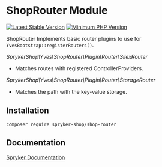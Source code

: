 # ShopRouter Module
[![Latest Stable Version](https://poser.pugx.org/spryker-shop/shop-router/v/stable.svg)](https://packagist.org/packages/spryker-shop/shop-router)
[![Minimum PHP Version](https://img.shields.io/badge/php-%3E%3D%207.4-8892BF.svg)](https://php.net/)

ShopRouter
Implements basic router plugins to use for `YvesBootstrap::registerRouters()`.

*SprykerShop\Yves\ShopRouter\Plugin\Router\SilexRouter*

- Matches routes with registered ControllerProviders.

*SprykerShop\Yves\ShopRouter\Plugin\Router\StorageRouter*

- Matches the path with the key-value storage.

## Installation

```
composer require spryker-shop/shop-router
```

## Documentation

[Spryker Documentation](https://docs.spryker.com)
